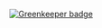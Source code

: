 

[![Greenkeeper badge](https://badges.greenkeeper.io/ScottRocha/react-redux-boilerplate.svg)](https://greenkeeper.io/)